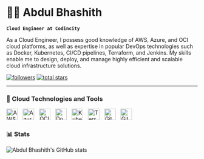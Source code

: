 # 🏄‍♂️ Abdul Bhashith

**`Cloud Engineer at Codincity`**

As a Cloud Engineer, I possess good knowledge of AWS, Azure, and OCI cloud platforms, as well as expertise in popular DevOps technologies such as Docker, Kubernetes, CI/CD pipelines, Terraform, and Jenkins. My skills enable me to design, deploy, and manage highly efficient and scalable cloud infrastructure solutions.

   <p align="left">      
      <a href="https://github.com/AbdulBhashith?tab=followers">
         <img alt="followers" title="Follow me on Github" src="https://custom-icon-badges.demolab.com/github/followers/AbdulBhashith?color=236ad3&labelColor=1155ba&style=for-the-badge&logo=person-add&label=Follow&logoColor=white"/></a>
      <a href="https://github.com/AbdulBhashith?tab=repositories&sort=stargazers">
         <img alt="total stars" title="Total stars on GitHub" src="https://custom-icon-badges.demolab.com/github/stars/AbdulBhashith?color=55960c&style=for-the-badge&labelColor=488207&logo=star"/></a>
   </p>

---

### 🧰 Cloud Technologies and Tools

<img align="left" alt="AWS" width="30px" style="padding-right:10px;" src="https://cdn.jsdelivr.net/gh/devicons/devicon/icons/amazonwebservices/amazonwebservices-original.svg" />
<img align="left" alt="Azure" width="30px" style="padding-right:10px;" src="https://cdn.jsdelivr.net/gh/devicons/devicon/icons/azure/azure-original.svg" />
<img align="left" alt="OCI" width="30px" style="padding-right:10px;" src="https://cdn.jsdelivr.net/gh/devicons/devicon/icons/oracle/oracle-original.svg" />
<img align="left" alt="Docker" width="30px" style="padding-right:10px;" src="https://cdn.jsdelivr.net/gh/devicons/devicon/icons/docker/docker-original.svg" />
<img align="left" alt="Kubernetes" width="30px" style="padding-right:10px;" src="https://cdn.jsdelivr.net/gh/devicons/devicon/icons/kubernetes/kubernetes-plain-wordmark.svg" />
<img align="left" alt="Terraform" width="30px" style="padding-right:10px;" src="https://cdn.jsdelivr.net/gh/devicons/devicon/icons/terraform/terraform-original.svg" />
<img align="left" alt="Git" width="30px" style="padding-right:10px;" src="https://cdn.jsdelivr.net/gh/devicons/devicon/icons/git/git-original.svg" />
<img align="left" alt="GitHub" width="30px" style="padding-right:10px;" src="https://cdn.jsdelivr.net/gh/devicons/devicon/icons/github/github-original.svg" />

<br />

#


### 📊 Stats

![Abdul Bhashith's GitHub stats](https://github-readme-stats.vercel.app/api?username=AbdulBhashith&show_icons=true&theme=blue-green)


#

